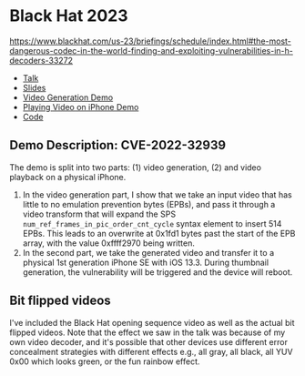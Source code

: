 # Black Hat 2023
https://www.blackhat.com/us-23/briefings/schedule/index.html#the-most-dangerous-codec-in-the-world-finding-and-exploiting-vulnerabilities-in-h-decoders-33272

- [Talk](https://www.youtube.com/watch?v=3aZGGPrffew)
- [Slides](slides.pdf)
- [Video Generation Demo](cve_2022_32939_demo_vid_generation.mp4)
- [Playing Video on iPhone Demo](cve_2022_32939_demo_play_vid.mp4)
- [Code](https://github.com/h26forge/h26forge)

## Demo Description: CVE-2022-32939
The demo is split into two parts: (1) video generation, (2) and video playback on a physical iPhone.

1. In the video generation part, I show that we take an input video that has little to no emulation prevention bytes (EPBs),
and pass it through a video transform that will expand the SPS `num_ref_frames_in_pic_order_cnt_cycle` syntax element to
insert 514 EPBs. This leads to an overwrite at 0x1fd1 bytes past the start of the EPB array, with the value 0xffff2970 
being written. 
2. In the second part, we take the generated video and transfer it to a physical 1st generation iPhone SE with iOS 13.3. During
thumbnail generation, the vulnerability will be triggered and the device will reboot. 

## Bit flipped videos
I've included the Black Hat opening sequence video as well as the actual bit flipped videos. Note that the effect we saw in the talk was because of my own video decoder, and it's possible that other devices use different error concealment strategies with different effects e.g., all gray, all black, all YUV 0x00 which looks green, or the fun rainbow effect.